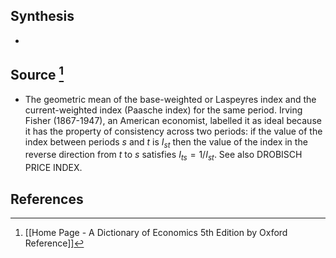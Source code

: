 ## Synthesis
- 
## Source [^1]
- The geometric mean of the base-weighted or Laspeyres index and the current-weighted index (Paasche index) for the same period. Irving Fisher (1867-1947), an American economist, labelled it as ideal because it has the property of consistency across two periods: if the value of the index between periods $s$ and $t$ is $I_{s t}$ then the value of the index in the reverse direction from $t$ to $s$ satisfies $I_{t s}=1 / I_{s t}$. See also DROBISCH PRICE INDEX.
## References

[^1]: [[Home Page - A Dictionary of Economics 5th Edition by Oxford Reference]]